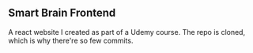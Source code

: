 ## Smart Brain Frontend

A react website I created as part of a Udemy course. The repo is cloned, which is why there're so few commits.
